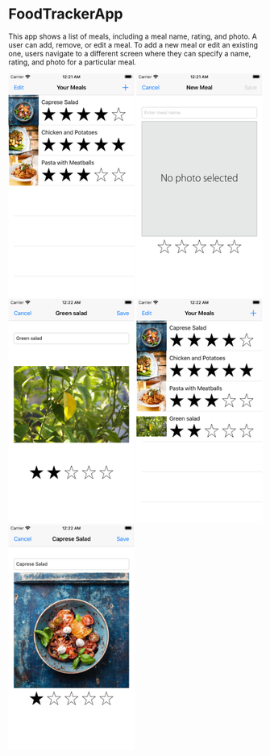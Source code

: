 # FoodTrackerApp
 This app shows a list of meals, including a meal name, rating, and photo. A user can add, remove, or edit a meal. To add a new meal or edit an existing one, users navigate to a different screen where they can specify a name, rating, and photo for a particular meal.


<img src="images/Simulator Screen Shot - iPhone SE (2nd generation) - 2020-07-23 at 00.21.51.png" width="250">
<img src="images/Simulator Screen Shot - iPhone SE (2nd generation) - 2020-07-23 at 00.21.58.png" width="250">
<img src="images/Simulator Screen Shot - iPhone SE (2nd generation) - 2020-07-23 at 00.22.37.png" width="250">
<img src="images/Simulator Screen Shot - iPhone SE (2nd generation) - 2020-07-23 at 00.22.29.png" width="250">
<img src="images/Simulator Screen Shot - iPhone SE (2nd generation) - 2020-07-23 at 00.22.56.png" width="250">
